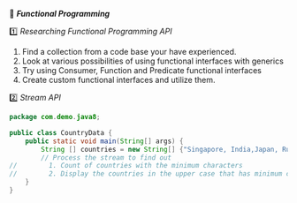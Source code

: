 :beginner: _**Functional Programming**_  

:one: _Researching Functional Programming API_  

1. Find a collection from a code base your have experienced.
2. Look at various possibilities of using functional interfaces with generics
3. Try using Consumer, Function and Predicate functional interfaces
4. Create custom functional interfaces and utilize them.

:two: _Stream API_
```java
package com.demo.java8;

public class CountryData {
    public static void main(String[] args) {
        String [] countries = new String[] {"Singapore, India,Japan, Russia, Netherlands, Ukraine","France", "Italy"};
        // Process the stream to find out
//        1. Count of countries with the minimum characters
//        2. Display the countries in the upper case that has minimum characters.
    }
}

```
  
